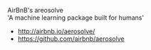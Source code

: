 
AirBnB's areosolve  
'A machine learning package built for humans'  
* http://airbnb.io/aerosolve/ 
* https://github.com/airbnb/aerosolve
